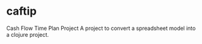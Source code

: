 # caftip
Cash Flow Time Plan Project
A project to convert a spreadsheet model into a clojure project.

